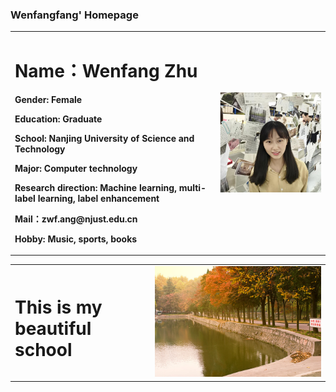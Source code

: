 ### Wenfangfang' Homepage

<table border="0">
  <tr>
    <td width="65%">
      <h1>Name：Wenfang Zhu  </h1>
      <p><b>Gender: Female</b></p>
      <p><b>Education: Graduate</b></p>
      <p><b>School: Nanjing University of Science and Technology</b></p>
      <p><b>Major: Computer technology</b></p>
      <p><b>Research direction: Machine learning, multi-label learning, label enhancement</b></p>
      <p><b>Mail：zwf.ang@njust.edu.cn</b></p>
      <p><b>Hobby: Music, sports, books</b></p>
    </td>
    <td width="35%">
      <img src="/Wenfang.jpg" width="100%"> 
    </td>
  </tr>
</table>

<table border="0">
  <tr>
    <td heigth="10%">
      <h1>This is my beautiful school  </h1>
    </td>
    <td heigth="90%">
      <img src="/school.jpg" width="100%">      
    </td>
  </tr>
</table>
